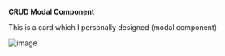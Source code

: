 **CRUD Modal Component**

This is a card which I personally designed (modal component)

![image](https://github.com/kesler20/CRUD_modal_component/assets/72452741/53c59cd0-b614-49e3-a565-fc7332f4c031)
